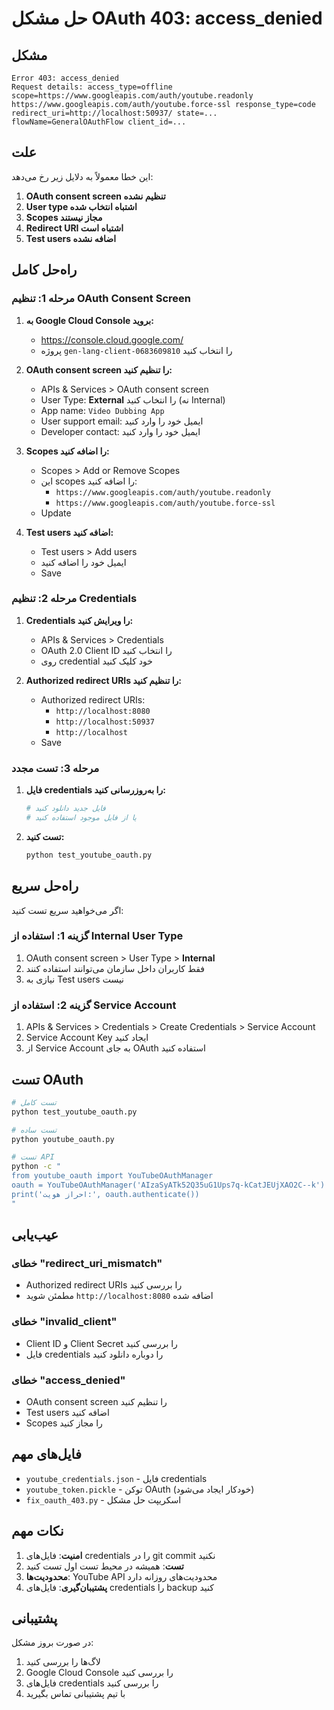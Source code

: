 # حل مشکل OAuth 403: access_denied

## مشکل
```
Error 403: access_denied
Request details: access_type=offline scope=https://www.googleapis.com/auth/youtube.readonly https://www.googleapis.com/auth/youtube.force-ssl response_type=code redirect_uri=http://localhost:50937/ state=... flowName=GeneralOAuthFlow client_id=...
```

## علت
این خطا معمولاً به دلایل زیر رخ می‌دهد:
1. **OAuth consent screen تنظیم نشده**
2. **User type اشتباه انتخاب شده**
3. **Scopes مجاز نیستند**
4. **Redirect URI اشتباه است**
5. **Test users اضافه نشده**

## راه‌حل کامل

### مرحله 1: تنظیم OAuth Consent Screen

1. **به Google Cloud Console بروید:**
   - https://console.cloud.google.com/
   - پروژه `gen-lang-client-0683609810` را انتخاب کنید

2. **OAuth consent screen را تنظیم کنید:**
   - APIs & Services > OAuth consent screen
   - User Type: **External** را انتخاب کنید (نه Internal)
   - App name: `Video Dubbing App`
   - User support email: ایمیل خود را وارد کنید
   - Developer contact: ایمیل خود را وارد کنید

3. **Scopes را اضافه کنید:**
   - Scopes > Add or Remove Scopes
   - این scopes را اضافه کنید:
     - `https://www.googleapis.com/auth/youtube.readonly`
     - `https://www.googleapis.com/auth/youtube.force-ssl`
   - Update

4. **Test users اضافه کنید:**
   - Test users > Add users
   - ایمیل خود را اضافه کنید
   - Save

### مرحله 2: تنظیم Credentials

1. **Credentials را ویرایش کنید:**
   - APIs & Services > Credentials
   - OAuth 2.0 Client ID را انتخاب کنید
   - روی credential خود کلیک کنید

2. **Authorized redirect URIs را تنظیم کنید:**
   - Authorized redirect URIs:
     - `http://localhost:8080`
     - `http://localhost:50937`
     - `http://localhost`
   - Save

### مرحله 3: تست مجدد

1. **فایل credentials را به‌روزرسانی کنید:**
   ```bash
   # فایل جدید دانلود کنید
   # یا از فایل موجود استفاده کنید
   ```

2. **تست کنید:**
   ```bash
   python test_youtube_oauth.py
   ```

## راه‌حل سریع

اگر می‌خواهید سریع تست کنید:

### گزینه 1: استفاده از Internal User Type
1. OAuth consent screen > User Type > **Internal**
2. فقط کاربران داخل سازمان می‌توانند استفاده کنند
3. نیازی به Test users نیست

### گزینه 2: استفاده از Service Account
1. APIs & Services > Credentials > Create Credentials > Service Account
2. Service Account Key ایجاد کنید
3. از Service Account به جای OAuth استفاده کنید

## تست OAuth

```bash
# تست کامل
python test_youtube_oauth.py

# تست ساده
python youtube_oauth.py

# تست API
python -c "
from youtube_oauth import YouTubeOAuthManager
oauth = YouTubeOAuthManager('AIzaSyATk52Q35uG1Ups7q-kCatJEUjXAO2C--k')
print('احراز هویت:', oauth.authenticate())
"
```

## عیب‌یابی

### خطای "redirect_uri_mismatch"
- Authorized redirect URIs را بررسی کنید
- مطمئن شوید `http://localhost:8080` اضافه شده

### خطای "invalid_client"
- Client ID و Client Secret را بررسی کنید
- فایل credentials را دوباره دانلود کنید

### خطای "access_denied"
- OAuth consent screen را تنظیم کنید
- Test users اضافه کنید
- Scopes را مجاز کنید

## فایل‌های مهم

- `youtube_credentials.json` - فایل credentials
- `youtube_token.pickle` - توکن OAuth (خودکار ایجاد می‌شود)
- `fix_oauth_403.py` - اسکریپت حل مشکل

## نکات مهم

1. **امنیت**: فایل‌های credentials را در git commit نکنید
2. **تست**: همیشه در محیط تست اول تست کنید
3. **محدودیت‌ها**: YouTube API محدودیت‌های روزانه دارد
4. **پشتیبان‌گیری**: فایل‌های credentials را backup کنید

## پشتیبانی

در صورت بروز مشکل:
1. لاگ‌ها را بررسی کنید
2. Google Cloud Console را بررسی کنید
3. فایل‌های credentials را بررسی کنید
4. با تیم پشتیبانی تماس بگیرید
